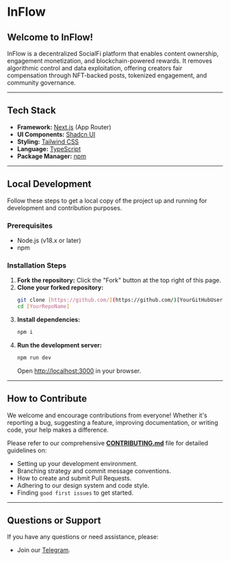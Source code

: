 
# InFlow

##  Welcome to InFlow!

InFlow is a decentralized SocialFi platform that enables content ownership, engagement monetization, and blockchain-powered rewards. It removes algorithmic control and data exploitation, offering creators fair compensation through NFT-backed posts, tokenized engagement, and community governance.

---

##  Tech Stack

* **Framework:** [Next.js](https://nextjs.org/) (App Router)
* **UI Components:** [Shadcn UI](https://ui.shadcn.com/)
* **Styling:** [Tailwind CSS](https://tailwindcss.com/)
* **Language:** [TypeScript](https://www.typescriptlang.org/)
* **Package Manager:** [npm](https://www.npmjs.com/)

---

##  Local Development

Follow these steps to get a local copy of the project up and running for development and contribution purposes.

### Prerequisites

* Node.js (v18.x or later)
* npm

### Installation Steps

1.  **Fork the repository:** Click the "Fork" button at the top right of this page.
2.  **Clone your forked repository:**
    ```bash
    git clone [https://github.com/](https://github.com/)[YourGitHubUsername]/[YourRepoName].git
    cd [YourRepoName]
    ```
3.  **Install dependencies:**
    ```bash
    npm i
    ```
4.  **Run the development server:**
    ```bash
    npm run dev
    ```
    Open [http://localhost:3000](http://localhost:3000) in your browser.

---

##  How to Contribute

We welcome and encourage contributions from everyone! Whether it's reporting a bug, suggesting a feature, improving documentation, or writing code, your help makes a difference.

Please refer to our comprehensive **[CONTRIBUTING.md](CONTRIBUTING.md)** file for detailed guidelines on:

* Setting up your development environment.
* Branching strategy and commit message conventions.
* How to create and submit Pull Requests.
* Adhering to our design system and code style.
* Finding `good first issues` to get started.

---

##  Questions or Support

If you have any questions or need assistance, please:

* Join our [Telegram]([https://t.me/+FRALUDsi24k4MWQ0]).
